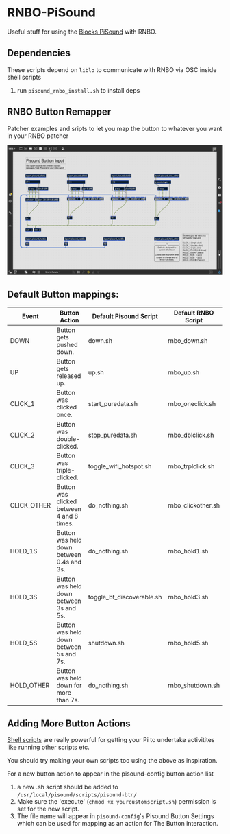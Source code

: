 # RNBO-PiSound
Useful stuff for using the [Blocks PiSound](https://blokas.io/pisound/) with RNBO.

## Dependencies
These scripts depend on `liblo` to communicate with RNBO via OSC inside shell scripts

1. run `pisound_rnbo_install.sh` to install deps

## RNBO Button Remapper
Patcher examples and sripts to let you map the button to whatever you want in your RNBO patcher

![Pisound_Button_Example](./Pisound_Button_Example.png) 

## Default Button mappings:  


| Event      | Button Action                             | Default Pisound Script    |   Default RNBO Script      |
|------------|-------------------------------------------|---------------------------|---------------------------|
| DOWN	     | Button gets pushed down.	                 | down.sh                   | rnbo_down.sh               |
| UP	     | Button gets released up.	                 | up.sh                     | rnbo_up.sh                 |
| CLICK_1	 | Button was clicked once.	                 | start_puredata.sh         | rnbo_oneclick.sh           | 
| CLICK_2	 | Button was double-clicked.    	         | stop_puredata.sh          | rnbo_dblclick.sh           |
| CLICK_3	 | Button was triple-clicked.	             | toggle_wifi_hotspot.sh    | rnbo_trplclick.sh          |
| CLICK_OTHER| Button was clicked between 4 and 8 times. |	do_nothing.sh            | rnbo_clickother.sh         |
| HOLD_1S	 | Button was held down between 0.4s and 3s. |	do_nothing.sh            | rnbo_hold1.sh              |
| HOLD_3S	 | Button was held down between 3s and 5s.	 | toggle_bt_discoverable.sh | rnbo_hold3.sh              | 
| HOLD_5S	 | Button was held down between 5s and 7s.	 | shutdown.sh               | rnbo_hold5.sh              |
| HOLD_OTHER | Button was held down for more than 7s.    | do_nothing.sh             | rnbo_shutdown.sh           |
  
    
## Adding More Button Actions
[Shell scripts](https://www.raspberrypi.org/documentation/linux/usage/scripting.md) are really powerful for getting your Pi to undertake activitites like running other scripts etc.

You should try making your own scripts too using the above as inspiration.

For a new button action to appear in the pisound-config button action list
1. a new .sh script should be added to `/usr/local/pisound/scripts/pisound-btn/`
2. Make sure the 'execute' (`chmod +x yourcustomscript.sh`) permission is set for the new script. 
3. The file name will appear in `pisound-config`'s Pisound Button Settings which can be used for mapping as an action for The Button interaction.
